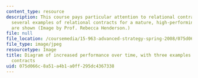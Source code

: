 ```yaml
---
content_type: resource
description: This course pays particular attention to relational contracts; here,
  several examples of relational contracts for a mature, high-performing organization
  are shown (Image by Prof. Rebecca Henderson.)
file: null
file_location: /coursemedia/15-963-advanced-strategy-spring-2008/075d066c8a51a4b1a0ff295dc4367338_15-963s08.jpg
file_type: image/jpeg
resourcetype: Image
title: Diagram of increased performance over time, with three examples of relational
  contracts
uid: 075d066c-8a51-a4b1-a0ff-295dc4367338
---
```


